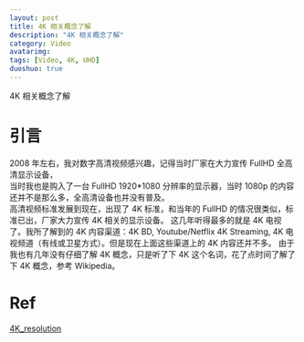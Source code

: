 ```yaml
---
layout: post
title: 4K 相关概念了解
description: "4K 相关概念了解"
category: Video
avatarimg:
tags: [Video, 4K, UHD]
duoshuo: true
---
```




4K 相关概念了解

# 引言

2008 年左右，我对数字高清视频感兴趣，记得当时厂家在大力宣传 FullHD 全高清显示设备，  
当时我也是购入了一台 FullHD 1920*1080 分辨率的显示器，当时 1080p 的内容还并不是那么多，全高清设备也并没有普及。  
高清视频标准发展到现在，出现了 4K 标准，和当年的 FullHD 的情况很类似，标准已出，厂家大力宣传 4K 相关的显示设备。
这几年听得最多的就是 4K 电视了。我所了解到的 4K 内容渠道：4K BD, Youtube/Netflix 4K Streaming,
4K 电视频道（有线或卫星方式）。但是现在上面这些渠道上的 4K 内容还并不多。
由于我也有几年没有仔细了解 4K 概念，只是听了下 4K 这个名词，花了点时间了解了下 4K 概念，参考 Wikipedia。


# Ref
[4K_resolution](https://en.wikipedia.org/wiki/4K_resolution)  
